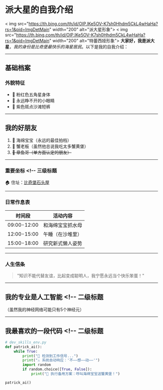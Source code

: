 # 派大星的自我介绍 <!-- 一级标题 -->

< img src="https://th.bing.com/th/id/OIP.lKe5OV-K7sh0Hhdm5CkL4wHaHa?rs=1&pid=ImgDetMain" width="200" alt="派大星形象">
< img src="https://th.bing.com/th/id/OIP.lKe5OV-K7sh0Hhdm5CkL4wHaHa?rs=1&pid=ImgDetMain" width="200" alt="特蕾西娅形象">
**大家好，我是派大星**，_我的身份是比奇堡最快乐的海星居民_。以下是我的自我介绍：

---

## 基础档案 <!-- 二级标题 -->

### 外貌特征 <!-- 三级标题 -->
- 🎨 粉红色五角星身体  
- 👀 永远睁不开的小眼睛  
- 👖 紫色斑点沙滩短裤  

---

## 我的好朋友 <!-- 二级标题 -->
1. 🧽 海绵宝宝（永远的最佳拍档）  
2. 🦀 蟹老板（虽然他总说我吃太多蟹黄堡）  
3. <del>🐙 章鱼哥（单方面认定的朋友）</del>  

---

### 重要坐标 <!-- 三级标题  
🏠 住址：[比奇堡石头屋](https://th.bing.com/th/id/R.6357f8779efd4bc24113c46c22e6e67e?rik=fSOEWgsfFqc%2fNw&riu=http%3a%2f%2fwww.hereinuk.com%2fwp-content%2fuploads%2f2019%2f03%2f0-2965.jpg&ehk=BIcMOoXdB4L8Sv34EdJAlys%2bMeFzRnfG6dVt4OLSuKY%3d&risl=&pid=ImgRaw&r=0)  

---

### 日常作息表 <!-- 三级标题 -->
| 时间段       | 活动内容            |
|--------------|-------------------|
| 09:00-12:00  | 和海绵宝宝抓水母    |
| 12:00-15:00  | 午睡（在沙堆里）    |
| 15:00-18:00  | 研究新式懒人姿势    |

---

### 人生信条 <!-- 三级标题 -->
> "知识不能代替友谊，比起变成聪明人，我宁愿永远当个快乐笨蛋！"  

---

## 我的专业是人工智能 <!-- 二级标题  
（虽然我的神经网络可能只有5个神经元）

---

## 我最喜欢的一段代码 <!-- 二级标题  
```python
# dev_skills_env.py
def patrick_ai():
    while True:
        print("🤖 检测到工作信号...")
        print("⚠️ 系统自动响应：'不——想——动——'")
        import random
        if random.choice([True, False]):
            print("🍔 执行备用方案：呼叫海绵宝宝送蟹黄堡！")

patrick_ai()
